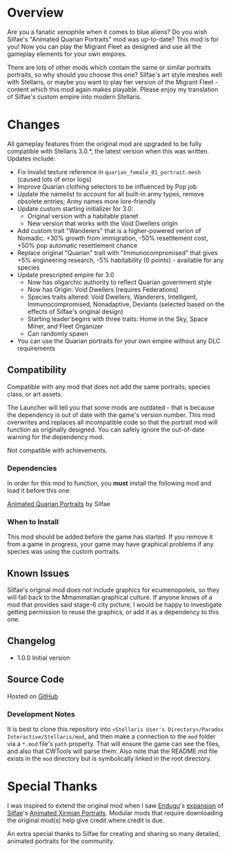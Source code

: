 # Overview

Are you a fanatic xenophile when it comes to blue aliens? Do you wish Silfae's "Animated Quarian Portraits" mod was up-to-date?  This mod is for you! Now you can play the Migrant Fleet as designed and use all the gameplay elements for your own empires.

There are lots of other mods which contain the same or similar portraits portraits, so why should you choose this one? Silfae's art style meshes well with Stellaris, or maybe you want to play her version of the Migrant Fleet - content which this mod again makes playable.  Please enjoy my translation of Silfae's custom empire into modern Stellaris.

# Changes

All gameplay features from the original mod are upgraded to be fully compatible with Stellaris 3.0.*, the latest version when this was written.  Updates include:

* Fix invalid texture reference in `quarian_female_01_portrait.mesh` (caused lots of error logs)
* Improve Quarian clothing selectors to be influenced by Pop job
* Update the namelist to account for all built-in army types, remove obsolete entries; Army names more lore-friendly
* Update custom starting initializer for 3.0:
    * Original version with a habitable planet
    * New version that works with the Void Dwellers origin
* Add custom trait "Wanderers" that is a higher-powered verion of Nomadic: +30% growth from immigration, -50% resettlement cost, +50% pop automatic resettlement chance
* Replace original "Quarian" trait with "Immunocompromised" that gives +5% engineering research, -5% habitability (0 points) - available for any species
* Update prescripted empire for 3.0
    * Now has oligarchic authority to reflect Quarian government style
    * Now has Origin: Void Dwellers (requires Federations)
    * Species traits altered: Void Dwellers, Wanderers, Intelligent, Immunocompromised, Nonadaptive, Deviants (selected based on the effects of Silfae's original design)
    * Starting leader begins with three traits: Home in the Sky, Space Miner, and Fleet Organizer
    * Can randomly spawn
* You can use the Quarian portraits for your own empire without any DLC requirements

## Compatibility

Compatible with any mod that does not add the same portraits, species class, or art assets.

The Launcher will tell you that some mods are outdated - that is because the dependency is out of date with the game's version number.  This mod overwrites and replaces all incompatible code so that the portrait mod will function as originally designed.  You can safely ignore the out-of-date warning for the dependency mod.

Not compatible with achievements.

### Dependencies

In order for this mod to function, you **must** install the following mod and load it before this one:

[Animated Quarian Portraits](https://steamcommunity.com/sharedfiles/filedetails/?id=708669421) by Silfae

### When to Install

This mod should be added before the game has started.  If you remove it from a game in progress, your game may have graphical problems if any species was using the custom portraits.

## Known Issues

Silfae's original mod does not include graphics for ecumenopoleis, so they will fall back to the Mmammalian graphical culture. If anyone knows of a mod that provides said stage-6 city picture, I would be happy to investigate getting permission to reuse the graphics, or add it as a dependency to this one.

## Changelog

* 1.0.0 Initial version

## Source Code

Hosted on [GitHub](https://github.com/corsairmarks/quarian_portraits_revisited)

### Development Notes

It is best to clone this repository into `<Stellaris User's Directory>/Paradox Interactive/Stellaris/mod`, and then make a connection to the `mod` folder via a `*.mod` file's `path` property.  That will ensure the game can see the files, and also that CWTools will parse them.  Also note that the README.md file exists in the `mod` directory but is symbolically linked in the root directory.

# Special Thanks

I was inspired to extend the original mod when I saw [Endugu](https://steamcommunity.com/profiles/76561198037630876/myworkshopfiles/)'s [expansion](https://steamcommunity.com/sharedfiles/filedetails/?id=1584824947) of [Silfae](https://steamcommunity.com/profiles/76561198021525667/myworkshopfiles/)'s [Animated Xirmian Portraits](https://steamcommunity.com/workshop/filedetails/?id=881118424).  Modular mods that require downloading the original mod(s) help give credit where credit is due.

An extra special thanks to Silfae for creating and sharing so many detailed, animated portraits for the community.